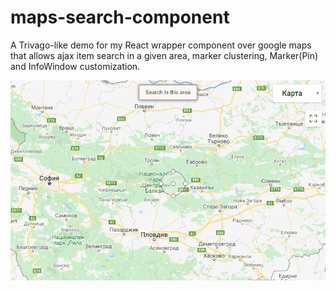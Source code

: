 # maps-search-component
A Trivago-like demo for my React wrapper component over google maps that allows ajax item search in a given area, marker clustering, Marker(Pin) and InfoWindow customization.

![Demo GIF](/map-search-demo.gif "example demo gif")
